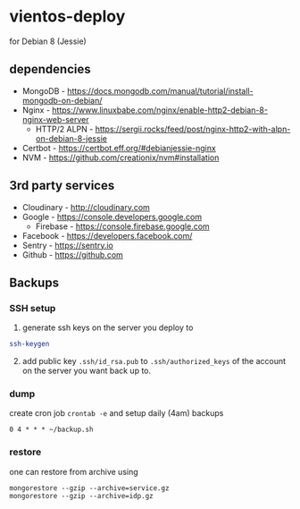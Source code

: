 # vientos-deploy

for Debian 8 (Jessie)

## dependencies

* MongoDB - https://docs.mongodb.com/manual/tutorial/install-mongodb-on-debian/
* Nginx - https://www.linuxbabe.com/nginx/enable-http2-debian-8-nginx-web-server
  * HTTP/2 ALPN - https://sergii.rocks/feed/post/nginx-http2-with-alpn-on-debian-8-jessie
* Certbot - https://certbot.eff.org/#debianjessie-nginx
* NVM - https://github.com/creationix/nvm#installation

## 3rd party services

* Cloudinary - http://cloudinary.com
* Google - https://console.developers.google.com
  * Firebase - https://console.firebase.google.com
* Facebook - https://developers.facebook.com/
* Sentry - https://sentry.io
* Github - https://github.com

## Backups

### SSH setup

1. generate ssh keys on the server you deploy to
```bash
ssh-keygen
```
2. add public key `.ssh/id_rsa.pub` to `.ssh/authorized_keys` of the account on the server
you want back up to.

### dump
create cron job `crontab -e` and setup daily (4am) backups
```
0 4 * * * ~/backup.sh
```

### restore
one can restore from archive using
```
mongorestore --gzip --archive=service.gz
mongorestore --gzip --archive=idp.gz
```
